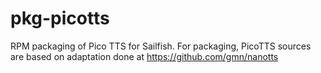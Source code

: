 # pkg-picotts

RPM packaging of Pico TTS for Sailfish. For packaging, PicoTTS sources
are based on adaptation done at https://github.com/gmn/nanotts